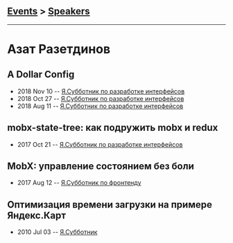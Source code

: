 ## [Events](../README.md) > [Speakers](../speakers.md)
---

# Азат Разетдинов

## A Dollar Config
- 2018 Nov 10 -- [Я.Субботник по разработке интерфейсов](https://events.yandex.ru/lib/talks/6680/)    
- 2018 Oct 27 -- [Я.Субботник по разработке интерфейсов](https://events.yandex.ru/lib/talks/6442/)    
- 2018 Aug 11 -- [Я.Субботник по разработке интерфейсов](https://events.yandex.ru/lib/talks/6172/)    
## mobx-state-tree: как подружить mobx и redux
- 2017 Oct 21 -- [Я.Субботник по разработке интерфейсов](https://events.yandex.ru/lib/talks/5110/)    
## MobX: управление состоянием без боли
- 2017 Aug 12 -- [Я.Субботник по фронтенду](https://events.yandex.ru/lib/talks/4844/)    
## Оптимизация времени загрузки на примере Яндекс.Карт
- 2010 Jul 03 -- [Я.Субботник](https://events.yandex.ru/lib/talks/914/)    
